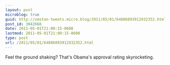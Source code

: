 ```yaml
---
layout: post
microblog: true
guid: http://vmstan-tweets.micro.blog/2011/05/01/64886893912932352.html
post_id: 3042666
date: 2011-05-01T21:00:15-0600
lastmod: 2011-05-01T21:00:15-0600
type: post
url: /2011/05/01/64886893912932352.html
---
```

Feel the ground shaking? That's Obama's approval rating skyrocketing.
